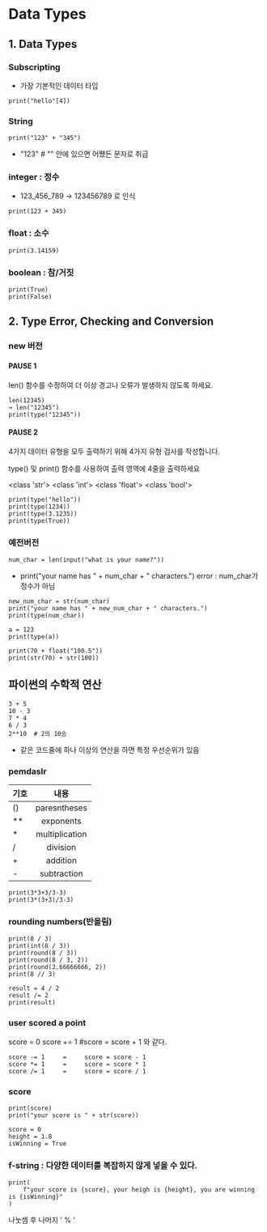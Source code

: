# Data Types
## 1. Data Types
### Subscripting
- 가장 기본적인 데이터 타입
```
print("hello"[4])
```

### String
```
print("123" + "345")
```
* "123"  # "" 안에 있으면 어쨌든 문자로 취급

### integer : 정수

* 123_456_789 → 123456789 로 인식
```
print(123 + 345)
```


### float : 소수
```
print(3.14159)
```

### boolean : 참/거짓
```
print(True)
print(False)
```

## 2. Type Error, Checking and Conversion
### new 버전
#### PAUSE 1
len() 함수를 수정하여 더 이상 경고나 오류가 발생하지 않도록 하세요.
```
len(12345)
→ len("12345")
print(type("12345"))
```

#### PAUSE 2

4가지 데이터 유형을 모두 출력하기 위해 4가지 유형 검사를 작성합니다.

type() 및 print() 함수를 사용하여 출력 영역에 4줄을 출력하세요

<class 'str'> <class 'int'> <class 'float'> <class 'bool'>

```
print(type("hello"))
print(type(1234))
print(type(3.1235))
print(type(True))
```

### 예전버전
```
num_char = len(input("what is your name?"))
```
* print("your name has " + num_char + " characters.")    error : num_char가 정수가 아님

```
new_num_char = str(num_char)
print("your name has " + new_num_char + " characters.")
print(type(num_char))
```

```
a = 123
print(type(a))
```

```
print(70 + float("100.5"))
print(str(70) + str(100))
```




## 파이썬의 수학적 연산
```
3 + 5
10 - 3
7 * 4
6 / 3
2**10  # 2의 10승
```

* 같은 코드줄에 하나 이상의 연산을 하면 특정 우선순위가 있음

### pemdaslr
| 기호 | 내용 |
|---|:---:|
| () | paresntheses |
| ** | exponents |
| * | multiplication |
| / | division |
| + | addition |
| - | subtraction |

```
print(3*3+3/3-3)
print(3*(3+3)/3-3)
```

### rounding numbers(반올림)
```
print(8 / 3)
print(int(8 / 3))
print(round(8 / 3))
print(round(8 / 3, 2))
print(round(2.66666666, 2))
print(8 // 3)

result = 4 / 2
result /= 2
print(result)
```

### user scored a point
score = 0
score += 1  #score = score + 1 와 같다.
```
score -= 1     =     score = score - 1
score *= 1     =     score = score * 1
score /= 1     =     score = score / 1
```

### score
```
print(score)
print("your score is " + str(score))

score = 0
height = 1.8
isWinning = True
```

### f-string : 다양한 데이터를 복잡하지 않게 넣을 수 있다.
```
print(
    f"your score is {score}, your heigh is {height}, you are winning is {isWinning}"
)
```

나눗셈 후 나머지 ' % '